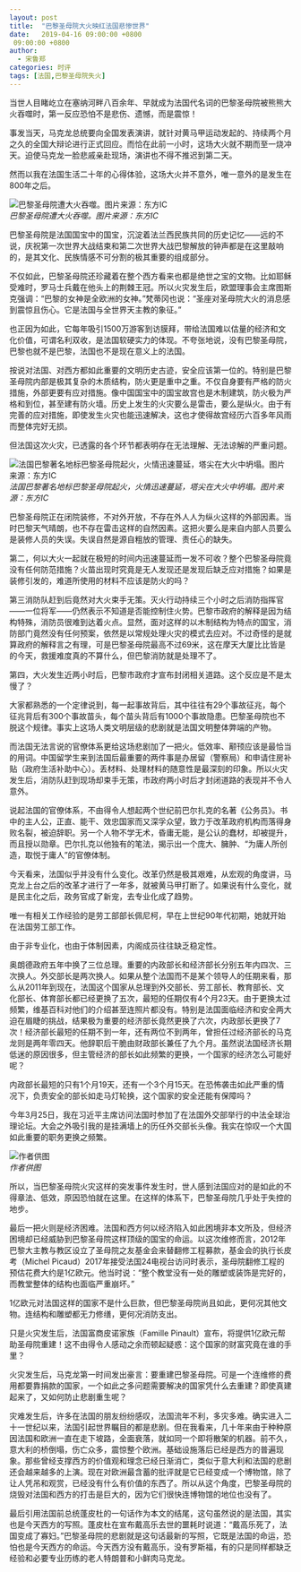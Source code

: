 ```yaml
---
layout: post
title:  "巴黎圣母院大火映红法国悲惨世界"
date:   2019-04-16 09:00:00 +0800
 09:00:00 +0800
author: 
  - 宋鲁郑
categories: 时评
tags: [法国,巴黎圣母院失火]
---
```

当世人目睹屹立在塞纳河畔八百余年、早就成为法国代名词的巴黎圣母院被熊熊大火吞噬时，第一反应恐怕不是悲伤、遗憾，而是震惊！

事发当天，马克龙总统要向全国发表演讲，就针对黄马甲运动发起的、持续两个月之久的全国大辩论进行正式回应。而恰在此前一小时，这场大火就不期而至一烧冲天。迫使马克龙一脸悲戚亲赴现场，演讲也不得不推迟到第二天。

然而以我在法国生活二十年的心得体验，这场大火并不意外，唯一意外的是发生在800年之后。

![巴黎圣母院遭大火吞噬。图片来源：东方IC]({{site.url}}/assets/images/20190416194938257.jpg)  
*巴黎圣母院遭大火吞噬。图片来源：东方IC*

巴黎圣母院是法国国宝中的国宝，沉淀着法兰西民族共同的历史记忆——远的不说，庆祝第一次世界大战结束和第二次世界大战巴黎解放的钟声都是在这里敲响的，是其文化、民族情感不可分割的极其重要的组成部分。

不仅如此，巴黎圣母院还珍藏着在整个西方看来也都是绝世之宝的文物。比如耶稣受难时，罗马士兵戴在他头上的荆棘王冠。所以火灾发生后，欧盟理事会主席图斯克强调：“巴黎的女神是全欧洲的女神。”梵蒂冈也说：“圣座对圣母院大火的消息感到震惊且伤心。它是法国与全世界天主教的象征。”

也正因为如此，它每年吸引1500万游客到访膜拜，带给法国难以估量的经济和文化价值，可谓名利双收，是法国软硬实力的体现。不夸张地说，没有巴黎圣母院，巴黎也就不是巴黎，法国也不是现在意义上的法国。

按说对法国、对西方都如此重要的文明历史古迹，安全应该第一位的。特别是巴黎圣母院内部是极其复杂的木质结构，防火更是重中之重。不仅自身要有严格的防火措施，外部更要有应对措施。像中国国宝中的国宝故宫也是木制建筑，防火极为严格和到位，甚至建有防火墙。历史上发生的火灾要么是雷击，要么是纵火。由于有完善的应对措施，即使发生火灾也能迅速解决，这也才使得故宫经历六百多年风雨而整体完好无损。

但法国这次火灾，已透露的各个环节都表明存在无法理解、无法谅解的严重问题。

![法国巴黎著名地标巴黎圣母院起火，火情迅速蔓延，塔尖在大火中坍塌。图片来源：东方IC]({{site.url}}/assets/images/20190416195423868.jpg)  
*法国巴黎著名地标巴黎圣母院起火，火情迅速蔓延，塔尖在大火中坍塌。图片来源：东方IC*

巴黎圣母院正在闭院装修，不对外开放，不存在外人人为纵火这样的外部因素。当时巴黎天气晴朗，也不存在雷击这样的自然因素。这把火要么是来自内部人员要么是装修人员的失误。失误自然是源自粗放的管理、责任心的缺失。

第二，何以大火一起就在极短的时间内迅速蔓延而一发不可收？整个巴黎圣母院竟没有任何防范措施？火苗出现时究竟是无人发现还是发现后缺乏应对措施？如果是装修引发的，难道所使用的材料不应该是防火的吗？

第三消防队赶到后竟然对大火束手无策。灭火行动持续三个小时之后消防指挥官——一位将军——仍然表示不知道是否能控制住火势。巴黎市政府的解释是因为结构特殊，消防员很难到达着火点。显然，面对这样的以木制结构为特点的国宝，消防部门竟然没有任何预案，依然是以常规处理火灾的模式去应对。不过奇怪的是就算政府的解释言之有理，可是巴黎圣母院最高不过69米，这在摩天大厦比比皆是的今天，救援难度真的不算什么，但巴黎消防就是处理不了。

第四，大火发生近两小时后，巴黎市政府才宣布封闭相关道路。这个反应是不是太慢了？

大家都熟悉的一个定律说到，每一起事故背后，其中往往有29个事故征兆，每个征兆背后有300个事故苗头，每个苗头背后有1000个事故隐患。巴黎圣母院也不脱这个规律。事实上这场人类文明层级的悲剧就是法国文明整体弊端的产物。

而法国无法言说的官僚体系更给这场悲剧加了一把火。低效率、颟顸应该是最恰当的用词。中国留学生来到法国后最重要的两件事是办居留（警察局）和申请住房补贴（政府生活补助中心）。丢材料、处理材料的随意性是最深刻的印象。所以火灾发生后，消防队赶到现场却束手无策，市政府两小时后才封闭道路的表现并不令人意外。

说起法国的官僚体系，不由得令人想起两个世纪前巴尔扎克的名著《公务员》。书中的主人公，正直、能干、效忠国家而又深孚众望，致力于改革政府机构而落得身败名裂，被迫辞职。另一个人物不学无术，昏庸无能，是公认的蠢材，却被提升，而且授以勋章。巴尔扎克以他独有的笔法，揭示出一个庞大、臃肿、“为庸人所创造，取悦于庸人”的官僚体制。

今天看来，法国似乎并没有什么变化。改革仍然是极其艰难，从宏观的角度讲，马克龙上台之后的改革才进行了一年多，就被黄马甲打断了。如果说有什么变化，就是民主化之后，政务官成了新宠，去专业化成了趋势。

唯一有相关工作经验的是劳工部部长佩尼柯，早在上世纪90年代初期，她就开始在法国劳工部工作。

由于非专业化，也由于体制因素，内阁成员往往缺乏稳定性。

奥朗德政府五年中换了三位总理。重要的内政部长和经济部长分别五年内四次、三次换人。外交部长是两次换人。如果从整个法国而不是某个领导人的任期来看，那么从2011年到现在，法国这个国家从总理到外交部长、劳工部长、教育部长、文化部长、体育部长都已经更换了五次，最短的任期仅有4个月23天。由于更换太过频繁，维基百科对他们的介绍甚至连照片都没有。特别是法国面临经济和安全两大迫在眉睫的挑战，结果极为重要的经济部长竟然更换了六次，内政部长更换了7次！经济部长最短的任期不到一年，还有两位不到两年，曾担任过经济部长的马克龙则是两年零四天。他辞职后干脆由财政部长兼任了九个月。虽然说法国经济长期低迷的原因很多，但主管经济的部长如此频繁的更换，一个国家的经济怎么可能好呢？

内政部长最短的只有1个月19天，还有一个3个月15天。在恐怖袭击如此严重的情况下，负责安全的部长如走马灯轮换，这个国家的安全还能有保障吗？

今年3月25日，我在习近平主席访问法国时参加了在法国外交部举行的中法全球治理论坛。大会之外吸引我的是挂满墙上的历任外交部长头像。我实在惊叹一个大国如此重要的职务更换之频繁。

![作者供图]({{site.url}}/assets/images/20190416195223601.jpg)  
*作者供图*

所以，当巴黎圣母院火灾这样的突发事件发生时，世人感到法国应对的是如此的不得章法、低效，原因恐怕就在这里。在这样的体系下，巴黎圣母院几乎处于失控的地步。

最后一把火则是经济困难。法国和西方何以经济陷入如此困境非本文所及，但经济困境却已经威胁到巴黎圣母院这样顶级的国宝的命运。以这次维修而言，2012年巴黎大主教与教区设立了圣母院之友基金会来替翻修工程募款，基金会的执行长皮考（Michel Picaud）2017年接受法国24电视台访问时表示，圣母院翻修工程的预估花费大约是1亿欧元。他当时说：“整个教堂没有一处的雕塑或装饰是完好的，而教堂整体的结构也面临严重崩坏。”

1亿欧元对法国这样的国家不是什么巨款，但巴黎圣母院尚且如此，更何况其他文物。连结构和雕塑都无力修缮，更何况消防支出。

只是火灾发生后，法国富商皮诺家族（Famille Pinault）宣布，将提供1亿欧元帮助圣母院重建！这不由得令人感动之余而顿起疑惑：这个国家的财富究竟在谁的手里？

火灾发生后，马克龙第一时间发出豪言：要重建巴黎圣母院。可是一个连维修的费用都要靠捐款的国家，一个如此之多问题需要解决的国家凭什么去重建？即使真建起来了，又如何防止悲剧重生呢？

灾难发生后，许多在法国的朋友纷纷感叹，法国流年不利，多灾多难。确实进入二十一世纪以来，法国引起世界瞩目的都是悲剧。但在我看来，几十年来由于种种原因法国和欧洲一直在走下坡路，全面衰落，就如同一个即将散架的机器。前不久，意大利的桥倒塌，伤亡众多，震惊整个欧洲。基础设施落后已经是西方的普遍现象。那些曾经支撑西方的价值观和理念已经日渐消亡，类似于意大利和法国的悲剧还会越来越多的上演。现在对欧洲最含蓄的批评就是它已经变成一个博物馆，除了让人凭吊和观赏，已经没有什么有价值的东西了。所以从这个角度，巴黎圣母院的烧毁对法国和西方的打击是巨大的，因为它们很快连博物馆的地位也没有了。

最后引用法国前总统蓬皮杜的一句话作为本文的结尾，这句虽然说的是法国，其实也是今天西方的写照。蓬皮杜在宣布戴高乐去世的噩耗时说道：“戴高乐死了，法国变成了寡妇。”巴黎圣母院的悲剧就是这句话最新的写照，它既是法国的命运，恐怕也是今天西方的命运。今天西方没有戴高乐，没有罗斯福，有的只是同样都缺乏经验和必要专业历练的老人特朗普和小鲜肉马克龙。
